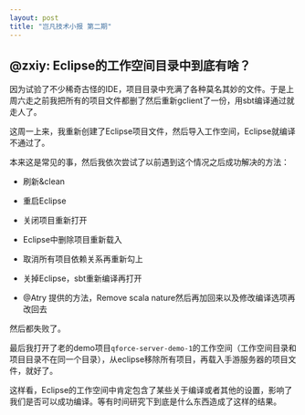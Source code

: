 ```yaml
---
layout: post
title: "岂凡技术小报 第二期"
---
```


## @zxiy: Eclipse的工作空间目录中到底有啥？

因为试验了不少稀奇古怪的IDE，项目目录中充满了各种莫名其妙的文件。于是上周六走之前我把所有的项目文件都删了然后重新gclient了一份，用sbt编译通过就走人了。

这周一上来，我重新创建了Eclipse项目文件，然后导入工作空间，Eclipse就编译不通过了。

本来这是常见的事，然后我依次尝试了以前遇到这个情况之后成功解决的方法：

* 刷新&clean

* 重启Eclipse

* 关闭项目重新打开

* Eclipse中删除项目重新载入

* 取消所有项目依赖关系再重新勾上

* 关掉Eclipse，sbt重新编译再打开

* @Atry 提供的方法，Remove scala nature然后再加回来以及修改编译选项再改回去

然后都失败了。

最后我打开了老的demo项目`qforce-server-demo-1`的工作空间（工作空间目录和项目目录不在同一个目录），从eclipse移除所有项目，再载入手游服务器的项目文件，就好了。

这样看，Eclipse的工作空间中肯定包含了某些关于编译或者其他的设置，影响了我们是否可以成功编译。等有时间研究下到底是什么东西造成了这样的结果。
